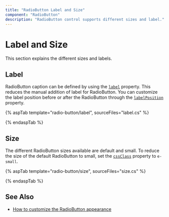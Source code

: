 ```yaml
---
title: "RadioButton Label and Size"
component: "RadioButton"
description: "RadioButton control supports different sizes and label."
---
```


# Label and Size

This section explains the different sizes and labels.

## Label

RadioButton caption can be defined by using the [`label`](https://help.syncfusion.com/cr/aspnetcore-js2/Syncfusion.EJ2.Buttons.RadioButton.html#Syncfusion_EJ2_Buttons_RadioButton_Label) property.
This reduces the manual addition of label for RadioButton. You can customize the label position before or after the
RadioButton through the [`labelPosition`](https://help.syncfusion.com/cr/aspnetcore-js2/Syncfusion.EJ2.Buttons.RadioButton.html#Syncfusion_EJ2_Buttons_RadioButton_LabelPosition) property.

{% aspTab template="radio-button/label", sourceFiles="label.cs" %}

{% endaspTab %}

## Size

The different RadioButton sizes available are default and small. To reduce the size of the default RadioButton to small,
set the [`cssClass`](https://help.syncfusion.com/cr/aspnetcore-js2/Syncfusion.EJ2.Buttons.RadioButton.html#Syncfusion_EJ2_Buttons_RadioButton_CssClass) property to `e-small`.

{% aspTab template="radio-button/size", sourceFiles="size.cs" %}

{% endaspTab %}

## See Also

* [How to customize the RadioButton appearance](./how-to/customize-radiobutton-appearance)